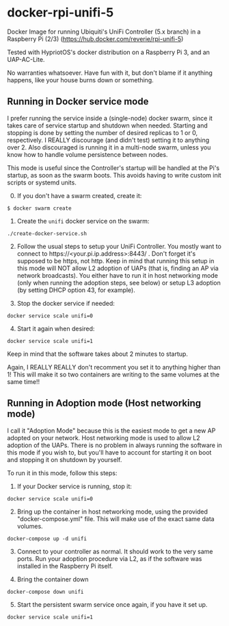 docker-rpi-unifi-5
==================

Docker Image for running Ubiquiti's UniFi Controller (5.x branch) in a Raspberry Pi (2/3) (https://hub.docker.com/reverie/rpi-unifi-5)

Tested with HypriotOS's docker distribution on a Raspberry Pi 3, and an UAP-AC-Lite. 

No warranties whatsoever. Have fun with it, but don't blame if it anything happens, like your house burns down or something.

Running in Docker service mode
------------------------------

I prefer running the service inside a (single-node) docker swarm, since it takes care of service startup and shutdown when needed. Starting and stopping is done by setting the number of desired replicas to 1 or 0, respectively. I REALLY discourage (and didn't test) setting it to anything over 2. Also discouraged is running it in a multi-node swarm, unless you know how to handle volume persistence between nodes.

This mode is useful since the Controller's startup will be handled at the Pi's startup, as soon as the swarm boots. This avoids having to write custom init scripts or systemd units.


0. If you don't have a swarm created, create it:

```
$ docker swarm create
```

1. Create the `unifi` docker service on the swarm:

```
./create-docker-service.sh
```

2. Follow the usual steps to setup your UniFi Controller. 
You mostly want to connect to https://<your.pi.ip.address>:8443/ . Don't forget it's supposed to be https, not http. Keep in mind that running this setup in this mode will NOT allow L2 adoption of UAPs (that is, finding an AP via network broadcasts). You either have to run it in host networking mode (only when running the adoption steps, see below) or setup L3 adoption (by setting DHCP option 43, for example).

3. Stop the docker service if needed:

```
docker service scale unifi=0
```

4. Start it again when desired:

```
docker service scale unifi=1
```

Keep in mind that the software takes about 2 minutes to startup.

Again, I REALLY REALLY don't recomment you set it to anything higher than 1! This will make it so two containers are writing to the same volumes at the same time!!


Running in Adoption mode (Host networking mode)
-----------------------------------------------

I call it "Adoption Mode" because this is the easiest mode to get a new AP adopted on your network. Host networking mode is used to allow L2 adoption of the UAPs. There is no problem in always running the software in this mode if you wish to, but you'll have to account for starting it on boot and stopping it on shutdown by yourself.

To run it in this mode, follow this steps:

1. If your Docker service is running, stop it:

```
docker service scale unifi=0
```

2. Bring up the container in host networking mode, using the provided "docker-compose.yml" file. This will make use of the exact same data volumes.

```
docker-compose up -d unifi
```

3. Connect to your controller as normal. It should work to the very same ports. Run your adoption procedure via L2, as if the software was installed in the Raspberry Pi itself.

4. Bring the container down

```
docker-compose down unifi
```

5. Start the persistent swarm service once again, if you have it set up.

```
docker service scale unifi=1
```
